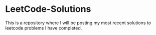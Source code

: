 # LeetCode-Solutions
This is a repository where I will be posting my most recent solutions to leetcode problems I have completed.
